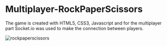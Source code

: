 # Multiplayer-RockPaperScissors

The game is created with HTML5, CSS3, Javascript and for the multiplayer part Socket.io was used to make the connection between players.

![rockpaperscissors](https://user-images.githubusercontent.com/96145723/171152486-8f79be3a-951a-4289-bb11-055e513ebe43.gif)
